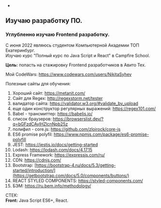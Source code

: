 -

<h2>Изучаю разработку ПО.</h2>
<h3>Углубленно изучаю Frontend разработку.</h3>
С июня 2022 являюсь студентом Компьютерной Академии ТОП Екатеринбург.<br>
Изучаю курс "Полный курс по Java Script и React" в Campfire School.

**Цель:** попасть на стажировку Frontend разработчиков в Авито Тех.


Мой CodeWars: https://www.codewars.com/users/NikitaSyhev


Полезные сайты для обучения:
1) Хороший сайт: https://metanit.com/
2) Сайт для Regex: http://regexstorm.net/tester
3) валидатор сайта: https://validator.w3.org/#validate_by_upload
4) еще один конструктор регулярных выражений: https://regex101.com/
5) Babel - трансмиттер: https://babeljs.io/
6) список браузеров: https://browserslist.dev/?q=bGFzdCAyIHZlcnNpb25z
7) полифил - core.js: https://github.com/zloirock/core-js
8) ES6 promise polyfil: https://www.npmjs.com/package/es6-promise-polyfill
9) JEST: https://jestjs.io/docs/getting-started
10) Lodash: https://lodash.com/docs/4.17.15
11) Express Framework: https://expressjs.com/ru/
12) CDN: https://cdnjs.com/
13) Bootstrap: [https://bootstrap-4.ru/docs/5.3/getting-started/introduction/](https://getbootstrap.com/docs/5.0/components/buttons/)
14) REACT STYLED COMPONENTS: https://styled-components.com/
15) БЭМ: https://ru.bem.info/methodology/


СТЕК: <br>
**Front:** Java Script ES6+, React.
